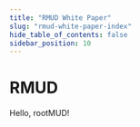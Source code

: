 ```yaml
---
title: "RMUD White Paper"
slug: "rmud-white-paper-index"
hide_table_of_contents: false
sidebar_position: 10
---
```


# RMUD

Hello, rootMUD!
